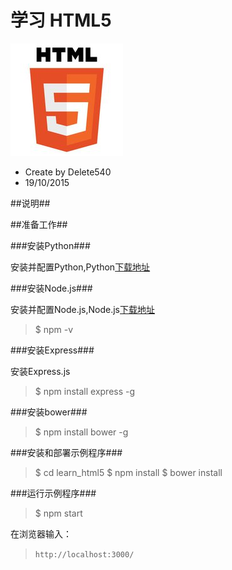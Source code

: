 学习 HTML5
====

<img src="public/images/md/html5-logo.jpg"/>

<br/>

* Create by Delete540
* 19/10/2015

##<a id="md_1" name="md_1"></a>说明##

##<a id="md_2" name="md_2"></a>准备工作##

###<a id="md_2_1" name="md_2_1"></a>安装Python###

安装并配置Python,Python[下载地址](https://www.python.org/downloads/)

###<a id="md_2_2" name="md_2_2"></a>安装Node.js###

安装并配置Node.js,Node.js[下载地址](https://nodejs.org/en/download/)

>$ npm -v


###<a id="md_2_3" name="md_2_3"></a>安装Express###

安装Express.js


>$ npm install express -g


###<a id="md_2_4" name="md_2_4"></a>安装bower###

>$ npm install bower -g


###<a id="md_2_5" name="md_2_5"></a>安装和部署示例程序###

>$ cd learn_html5
>$ npm install
>$ bower install

###<a id="md_2_6" name="md_2_6"></a>运行示例程序###

>$ npm start

在浏览器输入：
>`http://localhost:3000/`